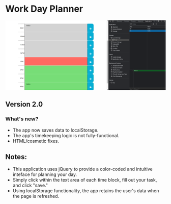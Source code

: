 # Work Day Planner

![image](https://github.com/Pfizzz/workday-planner/blob/fea0e4eb12412e846794f13b322ce4a155f2e14f/images/CH5SS.png)

## Version 2.0

### What's new?
* The app now saves data to localStorage.
* The app's timekeeping logic is not fully-functional.
* HTML/cosmetic fixes.

## Notes:

* This application uses jQuery to provide a color-coded and intuitive inteface for planning your day.
* Simply click within the text area of each time block, fill out your task, and click "save."
* Using localStorage functionality, the app retains the user's data when the page is refreshed.
